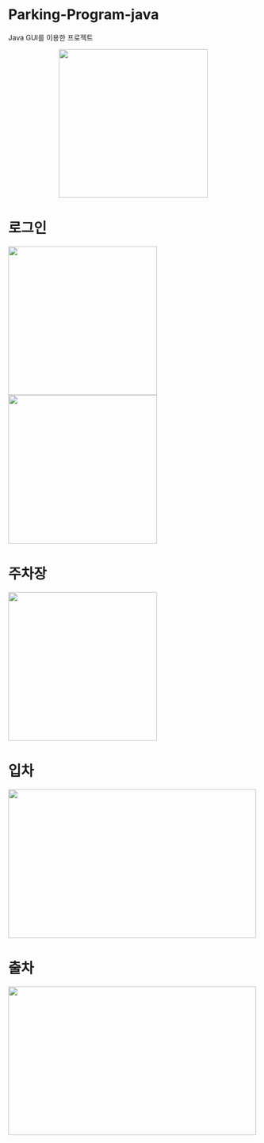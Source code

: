 # Parking-Program-java
Java GUI를 이용한 프로젝트

<center><img src="https://github.com/Gdm0714/Parking-Program-java/assets/50660440/edf439f6-3d36-4e84-81b4-5f00ec91c7c6.png"  width="300" height="300"></center>

# 로그인

<img src="https://github.com/Gdm0714/Parking-Program-java/assets/50660440/b9cb5fae-0c10-4017-b275-4b9d3a5a9d9e.png"  width="300" height="300"/>                                                                                                                                            

<img src="https://github.com/Gdm0714/Parking-Program-java/assets/50660440/97e64b2f-81a5-4456-90f0-5f09f84d1fa3.png"  width="300" height="300"/>      

# 주차장

<img src="https://github.com/Gdm0714/Parking-Program-java/assets/50660440/05ee84b0-c3bb-43be-a3d1-021484d31392.png"  width="300" height="300"/>    

# 입차

<img src="https://github.com/Gdm0714/Parking-Program-java/assets/50660440/14e537d3-ca0b-4fbc-9692-e3582a3e4749.png"  width="500" height="300"/>    


# 출차

<img src="https://github.com/Gdm0714/Parking-Program-java/assets/50660440/7dfc1a57-aefe-4333-b67f-888796fcfdd1.png"  width="500" height="300"/>    
